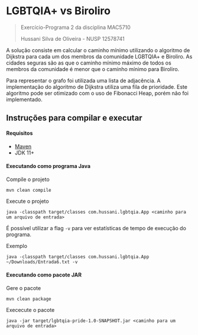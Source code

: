 # LGBTQIA+ vs Biroliro

> Exercício-Programa 2 da disciplina MAC5710
> 
> Hussani Silva de Oliveira - NUSP 12578741


A solução consiste em calcular o caminho mínimo utilizando o algoritmo de Dijkstra para
cada um dos membros da comunidade LGBTQIA+ e Biroliro.
As cidades seguras são as que o caminho mínimo máximo de todos os membros da comunidade
é menor que o caminho mínimo para Biroliro.

Para representar o grafo foi utilizada uma lista de adjacência. A implementação
do algoritmo de Dijkstra utiliza uma fila de prioridade. Este algoritmo pode ser
otimizado com o uso de Fibonacci Heap, porém não foi implementado.

## Instruções para compilar e executar

#### Requisitos
- [Maven](http://maven.apache.org/)
- JDK 11+

#### Executando como programa Java

Compile o projeto
```shell
mvn clean compile
```

Execute o projeto
```shell
java -classpath target/classes com.hussani.lgbtqia.App <caminho para um arquivo de entrada>
```

É possível utilizar a flag `-v` para ver estatísticas de tempo de execução do programa.

Exemplo 
```shell
java -classpath target/classes com.hussani.lgbtqia.App ~/Downloads/Entrada6.txt -v
```

#### Executando como pacote JAR

Gere o pacote
```shell
mvn clean package
```

Exececute o pacote
```shell
java -jar target/lgbtqia-pride-1.0-SNAPSHOT.jar <caminho para um arquivo de entrada>
```

